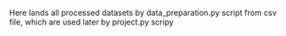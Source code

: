 Here lands all processed datasets by data_preparation.py script from csv file, which are used later by project.py scripy
